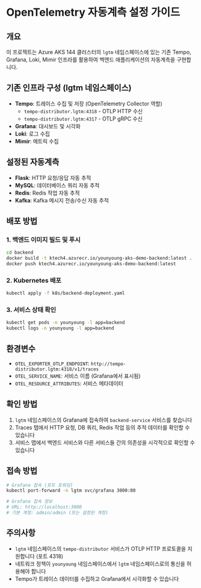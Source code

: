 # OpenTelemetry 자동계측 설정 가이드

## 개요
이 프로젝트는 Azure AKS 144 클러스터의 `lgtm` 네임스페이스에 있는 기존 Tempo, Grafana, Loki, Mimir 인프라를 활용하여 백엔드 애플리케이션의 자동계측을 구현합니다.

## 기존 인프라 구성 (lgtm 네임스페이스)
- **Tempo**: 트레이스 수집 및 저장 (OpenTelemetry Collector 역할)
  - `tempo-distributor.lgtm:4318` - OTLP HTTP 수신
  - `tempo-distributor.lgtm:4317` - OTLP gRPC 수신
- **Grafana**: 대시보드 및 시각화
- **Loki**: 로그 수집
- **Mimir**: 메트릭 수집

## 설정된 자동계측
- **Flask**: HTTP 요청/응답 자동 추적
- **MySQL**: 데이터베이스 쿼리 자동 추적  
- **Redis**: Redis 작업 자동 추적
- **Kafka**: Kafka 메시지 전송/수신 자동 추적

## 배포 방법

### 1. 백엔드 이미지 빌드 및 푸시
```bash
cd backend
docker build -t ktech4.azurecr.io/younyoung-aks-demo-backend:latest .
docker push ktech4.azurecr.io/younyoung-aks-demo-backend:latest
```

### 2. Kubernetes 배포
```bash
kubectl apply -f k8s/backend-deployment.yaml
```

### 3. 서비스 상태 확인
```bash
kubectl get pods -n younyoung -l app=backend
kubectl logs -n younyoung -l app=backend
```

## 환경변수
- `OTEL_EXPORTER_OTLP_ENDPOINT`: `http://tempo-distributor.lgtm:4318/v1/traces`
- `OTEL_SERVICE_NAME`: 서비스 이름 (Grafana에서 표시됨)
- `OTEL_RESOURCE_ATTRIBUTES`: 서비스 메타데이터

## 확인 방법
1. `lgtm` 네임스페이스의 Grafana에 접속하여 `backend-service` 서비스를 찾습니다
2. Traces 탭에서 HTTP 요청, DB 쿼리, Redis 작업 등의 추적 데이터를 확인할 수 있습니다
3. 서비스 맵에서 백엔드 서비스와 다른 서비스들 간의 의존성을 시각적으로 확인할 수 있습니다

## 접속 방법
```bash
# Grafana 접속 (포트 포워딩)
kubectl port-forward -n lgtm svc/grafana 3000:80

# Grafana 접속 정보
# URL: http://localhost:3000
# 기본 계정: admin/admin (또는 설정된 계정)
```

## 주의사항
- `lgtm` 네임스페이스의 `tempo-distributor` 서비스가 OTLP HTTP 프로토콜을 지원합니다 (포트 4318)
- 네트워크 정책이 `younyoung` 네임스페이스에서 `lgtm` 네임스페이스로의 통신을 허용해야 합니다
- Tempo가 트레이스 데이터를 수집하고 Grafana에서 시각화할 수 있습니다
